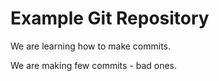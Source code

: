 # Example Git Repository

We are learning how to make commits.

We are making few commits - bad ones.